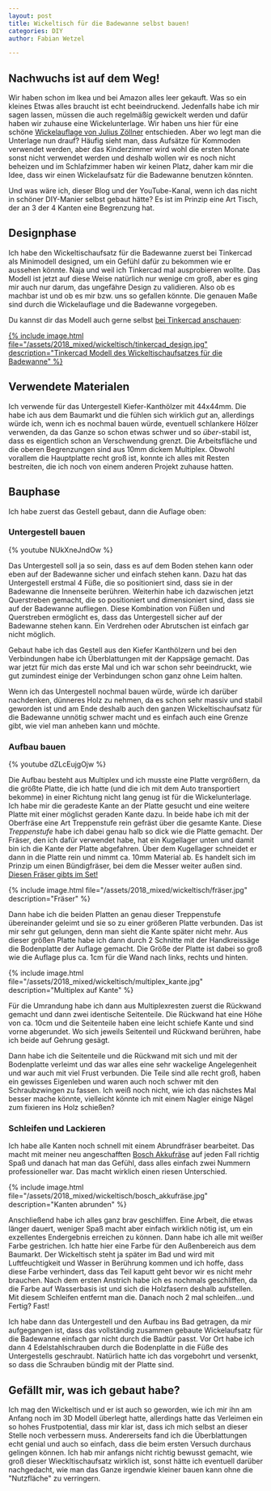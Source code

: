 ```yaml
---
layout: post
title: Wickeltisch für die Badewanne selbst bauen!
categories: DIY
author: Fabian Wetzel

---
```


## Nachwuchs ist auf dem Weg!

Wir haben schon im Ikea und bei Amazon alles leer gekauft. Was so ein kleines Etwas alles braucht ist echt beeindruckend. Jedenfalls habe ich mir sagen lassen, müssen die auch regelmäßíg gewickelt werden und dafür haben wir zuhause eine Wickelunterlage. Wir haben uns hier für eine schöne [Wickelauflage von Julius Zöllner](https://amzn.to/2OH8wSl) entschieden. Aber wo legt man die Unterlage nun drauf? Häufig sieht man, dass Aufsätze für Kommoden verwendet werden, aber das Kinderzimmer wird wohl die ersten Monate sonst nicht verwendet werden und deshalb wollen wir es noch nicht beheizen und im Schlafzimmer haben wir keinen Platz, daher kam mir die Idee, dass wir einen Wickelaufsatz für die Badewanne benutzen könnten.
<!-- more -->
Und was wäre ich, dieser Blog und der YouTube-Kanal, wenn ich das nicht in schöner DIY-Manier selbst gebaut hätte? Es ist im Prinzip eine Art Tisch, der an 3 der 4 Kanten eine Begrenzung hat.

## Designphase

Ich habe den Wickeltischaufsatz für die Badewanne zuerst bei Tinkercad als Minimodell designed, um ein Gefühl dafür zu bekommen wie er aussehen könnte. Naja und weil ich Tinkercad mal ausprobieren wollte. Das Modell ist jetzt auf diese Weise natürlich nur wenige cm groß, aber es ging mir auch nur darum, das ungefähre Design zu validieren. Also ob es machbar ist und ob es mir bzw. uns so gefallen könnte. Die genauen Maße sind durch die Wickelauflage und die Badewanne vorgegeben.

Du kannst dir das Modell auch gerne selbst [bei Tinkercad anschauen](https://www.tinkercad.com/things/6ZwW7RE8nSv):

[{% include image.html file="/assets/2018_mixed/wickeltisch/tinkercad_design.jpg" description="Tinkercad Modell des Wickeltischaufsatzes für die Badewanne" %}](https://www.tinkercad.com/things/6ZwW7RE8nSv)

## Verwendete Materialen

Ich verwende für das Untergestell Kiefer-Kanthölzer mit 44x44mm. Die habe ich aus dem Baumarkt und die fühlen sich wirklich *gut* an, allerdings würde ich, wenn ich es nochmal bauen würde, eventuell schlankere Hölzer verwenden, da das Ganze so schon etwas schwer und so *über*-stabil ist, dass es eigentlich schon an Verschwendung grenzt. Die Arbeitsfläche und die oberen Begrenzungen sind aus 10mm dickem Multiplex. Obwohl vorallem die Hauptplatte recht groß ist, konnte ich alles mit Resten bestreiten, die ich noch von einem anderen Projekt zuhause hatten.

## Bauphase

Ich habe zuerst das Gestell gebaut, dann die Auflage oben:

### Untergestell bauen

{% youtube NUkXneJndOw %}

Das Untergestell soll ja so sein, dass es auf dem Boden stehen kann oder eben auf der Badewanne sicher und einfach stehen kann. Dazu hat das Untergestell erstmal 4 Füße, die so positioniert sind, dass sie in der Badewanne die Innenseite berühren. Weiterhin habe ich dazwischen jetzt Querstreben gemacht, die so positioniert und dimensioniert sind, dass sie auf der Badewanne aufliegen. Diese Kombination von Füßen und Querstreben ermöglicht es, dass das Untergestell sicher auf der Badewanne stehen kann. Ein Verdrehen oder Abrutschen ist einfach gar nicht möglich.

Gebaut habe ich das Gestell aus den Kiefer Kanthölzern und bei den Verbindungen habe ich Überblattungen mit der Kappsäge gemacht. Das war jetzt für mich das erste Mal und ich war schon sehr beeindruckt, wie gut zumindest einige der Verbindungen schon ganz ohne Leim halten.

Wenn ich das Untergestell nochmal bauen würde, würde ich darüber nachdenken, dünneres Holz zu nehmen, da es schon sehr massiv und stabil geworden ist und am Ende deshalb auch den ganzen Wickeltischaufsatz für die Badewanne unnötig schwer macht und es einfach auch eine Grenze gibt, wie viel man anheben kann und möchte.

### Aufbau bauen

{% youtube dZLcEujgOjw %}

Die Aufbau besteht aus Multiplex und ich musste eine Platte vergrößern, da die größte Platte, die ich hatte (und die ich mit dem Auto transportiert bekomme) in einer Richtung nicht lang genug ist für die Wickelunterlage. Ich habe mir die geradeste Kante an der Platte gesucht und eine weitere Platte mit einer möglichst geraden Kante dazu. In beide habe ich mit der Oberfräse eine Art Treppenstufe rein gefräst über die gesamte Kante. Diese *Treppenstufe* habe ich dabei genau halb so dick wie die Platte gemacht. Der Fräser, den ich dafür verwendet habe, hat ein Kugellager unten und damit bin ich die Kante der Platte abgefahren. Über dem Kugellager schneidet er dann in die Platte rein und nimmt ca. 10mm Material ab. Es handelt sich im Prinzip um einen Bündigfräser, bei dem die Messer weiter außen sind. [Diesen Fräser gibts im Set!](http://amzn.to/1RxnbKb)

{% include image.html file="/assets/2018_mixed/wickeltisch/fräser.jpg" description="Fräser" %}


Dann habe ich die beiden Platten an genau dieser Treppenstufe übereinander geleimt und sie so zu einer größeren Platte verbunden. Das ist mir sehr gut gelungen, denn man sieht die Kante später nicht mehr. Aus dieser größen Platte habe ich dann durch 2 Schnitte mit der Handkreissäge die Bodenplatte der Auflage gemacht. Die Größe der Platte ist dabei so groß wie die Auflage plus ca. 1cm für die Wand nach links, rechts und hinten.

{% include image.html file="/assets/2018_mixed/wickeltisch/multiplex_kante.jpg" description="Multiplex auf Kante" %}

Für die Umrandung habe ich dann aus Multiplexresten zuerst die Rückwand gemacht und dann zwei identische Seitenteile. Die Rückwand hat eine Höhe von ca. 10cm und die Seitenteile haben eine leicht schiefe Kante und sind vorne abgerundet. Wo sich jeweils Seitenteil und Rückwand berühren, habe ich beide auf Gehrung gesägt.

Dann habe ich die Seitenteile und die Rückwand mit sich und mit der Bodenplatte verleimt und das war alles eine sehr wackelige Angelegenheit und war auch mit viel Frust verbunden. Die Teile sind alle recht groß, haben ein gewisses Eigenleben und waren auch noch schwer mit den Schraubzwingen zu fassen. Ich weiß noch nicht, wie ich das nächstes Mal besser mache könnte, vielleicht könnte ich mit einem Nagler einige Nägel zum fixieren ins Holz schießen?

### Schleifen und Lackieren

Ich habe alle Kanten noch schnell mit einem Abrundfräser bearbeitet. Das macht mit meiner neu angeschafften [Bosch Akkufräse](https://amzn.to/2LX898t) auf jeden Fall richtig Spaß und danach hat man das Gefühl, dass alles einfach zwei Nummern professioneller war. Das macht wirklich einen riesen Unterschied.

{% include image.html file="/assets/2018_mixed/wickeltisch/bosch_akkufräse.jpg" description="Kanten abrunden" %}

Anschließend habe ich alles ganz brav geschliffen. Eine Arbeit, die etwas länger dauert, weniger Spaß macht aber einfach wirklich nötig ist, um ein exzellentes Endergebnis erreichen zu können. Dann habe ich alle mit weißer Farbe gestrichen. Ich hatte hier eine Farbe für den Außenbereich aus dem Baumarkt. Der Wickeltisch steht ja später im Bad und wird mit Luftfeuchtigkeit und Wasser in Berührung kommen und ich hoffe, dass diese Farbe verhindert, dass das Teil kaputt geht bevor wir es nicht mehr brauchen. Nach dem ersten Anstrich habe ich es nochmals geschliffen, da die Farbe auf Wasserbasis ist und sich die Holzfasern deshalb aufstellen. Mit diesem Schleifen entfernt man die. Danach noch 2 mal schleifen...und Fertig? Fast!

Ich habe dann das Untergestell und den Aufbau ins Bad getragen, da mir aufgegangen ist, dass das vollständig zusammen gebaute Wickelaufsatz für die Badewanne einfach gar nicht durch die Badtür passt. Vor Ort habe ich dann 4 Edelstahlschrauben durch die Bodenplatte in die Füße des Untergestells geschraubt. Natürlich hatte ich das vorgebohrt und versenkt, so dass die Schrauben bündig mit der Platte sind.

## Gefällt mir, was ich gebaut habe?

Ich mag den Wickeltisch und er ist auch so geworden, wie ich mir ihn am Anfang noch im 3D Modell überlegt hatte, allerdings hatte das Verleimen ein so hohes Frustpotential, dass mir klar ist, dass ich mich selbst an dieser Stelle noch verbessern muss. Andererseits fand ich die Überblattungen echt genial und auch so einfach, dass die beim ersten Versuch durchaus gelingen können. Ich hab mir anfangs nicht richtig bewusst gemacht, wie groß dieser Wieckltischaufsatz wirklich ist, sonst hätte ich eventuell darüber nachgedacht, wie man das Ganze irgendwie kleiner bauen kann ohne die "Nutzfläche" zu verringern.